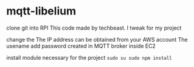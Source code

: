 # mqtt-libelium

clone git into RPI
This code made by techbeast. I tweak for my project

change the 
The IP address can be obtained from your AWS account
The usename add password created in MQTT broker inside EC2

install module necessary for the project
`sudo su
sudo npm install`

##
